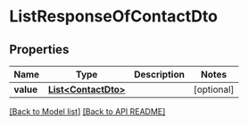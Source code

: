 
# ListResponseOfContactDto
## Properties
Name | Type | Description | Notes
------------ | ------------- | ------------- | -------------
**value** | [**List&lt;ContactDto&gt;**](ContactDto.md) |  |  [optional]




[[Back to Model list]](Models.md) [[Back to API README]](README.md)

